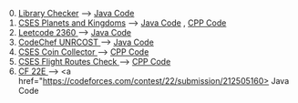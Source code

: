 0) <a href="https://judge.yosupo.jp/problem/scc">Library Checker</a>  -->  <a href="https://judge.yosupo.jp/submission/148370">Java Code </a>
1) <a href="https://cses.fi/problemset/task/1683/">CSES Planets and Kingdoms</a>  -->   <a href="https://cses.fi/paste/598ffc9ad7352056625135/"> Java Code</a> ,  <a href="https://cses.fi/paste/d77341975867a5e762520a/"> CPP Code</a>
2) <a href="https://leetcode.com/problems/longest-cycle-in-a-graph/"> Leetcode 2360 </a>  -->  <a href="https://leetcode.com/submissions/detail/987471626/"> Java Code</a>
3) <a href="https://www.codechef.com/problems/UNRCOST"> CodeChef UNRCOST </a>    --> <a href="https://www.codechef.com/viewsolution/99847334"> Java Code</a>
4) <a href="https://cses.fi/problemset/task/1686/"> CSES Coin Collector </a>   --> <a href="https://cses.fi/paste/306f389b728d914c62572d/"> CPP Code </a>
5) <a href="https://cses.fi/problemset/task/1682/"> CSES Flight Routes Check </a>  -->  <a href="https://cses.fi/paste/6f25b0df385d42136257ce"/> CPP Code </a>
6) <a href="https://codeforces.com/contest/22/problem/E"> CF 22E </a>   -->  <a href="https://codeforces.com/contest/22/submission/212505160> Java Code </a>
